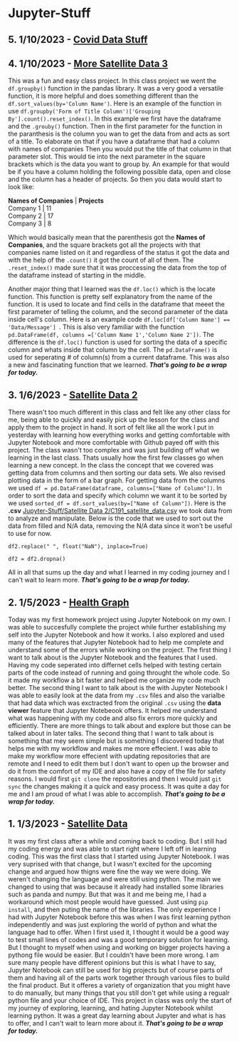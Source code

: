 # Jupyter-Stuff
## 5. 1/10/2023 - [Covid Data Stuff](https://github.com/zCranking/Jupyter-Stuff/tree/main/Covid%20Data%20Stuff)


## 4. 1/10/2023 - [More Satellite Data 3](https://github.com/zCranking/Jupyter-Stuff/tree/main/More%20Satellite%20Data%203)
This was a fun and easy class project. In this class project we went the ```df.groupby()``` function in the pandas library. It was a very good a versatile function, it is more helpful and does something different than the ```df.sort_values(by='Column Name')```. Here is an example of the function in use ```df.groupby('Form of Title Column')['Grouping By'].count().reset_index()```. In this example we first have the dataframe and the ```.grouby()``` function. Then in the first parameter for the function in the paranthesis is the column you wan to get the data from and acts as sort of a title. To elaborate on that if you have a dataframe that had a column with names of companies Then you would put the title of that column in that parameter slot. This would tie into the next parameter in the square brackets which is the data you want to group by. An example for that would be if you have a column holding the following possible data, open and close and the column has a header of projects. So then you data would start to look like:  
  
**Names of Companies** | **Projects**  
Company 1 | 11  
Company 2 | 17  
Company 3 | 8  

Which would basically mean that the parenthesis got the **Names of Companies**, and the square brackets got all the projects with that companies name listed on it and regardless of the status it got the data and with the help of the ```.count()``` it got the count of all of them. The ```.reset_index()``` made sure that it was proccessing the data from the top of the dataframe instead of starting in the middle.  

Another major thing that I learned was the ```df.loc()``` which is the locate function. This function is pretty self explanatory from the name of the function. It is used to locate and find cells in the dataframe that meeet the first parameter of telling the column, and the second parameter of the data inside cell's column. Here is an example code ```df.loc[df['Column Name'] == 'Data/Message'] ```. This is also very familiar with the function ```pd.DataFrame(df, columns =['Column Name 1','Column Name 2'])```. The difference is the ```df.loc()``` function is used for sorting the data of a specific column and whats inside that column by the cell. The ```pd.DataFrame()``` is used for seperating # of column(s) from a current dataframe. This was also a new and fascinating function that we learned. **_That's going to be a wrap for today._**

## 3. 1/6/2023 - [Satellite Data 2](https://github.com/zCranking/Jupyter-Stuff/tree/main/Satellite%20Data%202)
There wasn't too much different in this class and felt like any other class for me, being able to quickly and easily pick up the lesson for the class and apply them to the project in hand. It sort of felt like all the work I put in yesterday with learning how everything works and getting comfortable with Jupyter Notebook and more comfortable with Github payed off with this project. The class wasn't too complex and was just building off what we learning in the last class. Thats usually how the first few classes go when learning a new concept. In the class the concept that we covered was getting data from columns and then sorting our data sets. We also revised plotting data in the form of a bar graph. For getting data from the columns we used ```df = pd.DataFrame(dataframe, columns=["Name of Column"])```. In order to sort the data and specify which column we want it to be sorted by we used ```sorted_df = df.sort_values(by=["Name of Column"])```. Here is the **.csv** [Jupyter-Stuff/Satellite Data 2/C191_satellite_data.csv](https://github.com/zCranking/Jupyter-Stuff/blob/main/Satellite%20Data%202/C191_satellite_data.csv) we took data from to analyze and manipulate. Below is the code that we used to sort out the data from filled and N/A data, removing the N/A data since it won't be useful to use for now.
```
df2.replace(" ", float("NaN"), inplace=True)

df2 = df2.dropna()
```
All in all that sums up the day and what I learned in my coding journey and I can't wait to learn more. **_That's going to be a wrap for today._**

## 2. 1/5/2023 - [Health Graph](https://github.com/zCranking/Jupyter-Stuff/tree/main/Health%20Graph)
Today was my first homework project using Jupyter Notebook on my own. I was able to succesfully complete the project while further establishing my self into the Jupyter Notebook and how it works. I also explored and used many of the features that Jupyter Notebook had to help me complete and understand some of the errors while working on the project. The first thing I want to talk about is the Jupyter Notebook and the features that I used. Having my code seperated into differnet cells helped with testing certain parts of the code instead of running and going throught the whole code. So it made my workflow a bit faster and helped me organize my code much better. The second thing I want to talk about is the with Jupyter Notebook I was able to easily look at the data from my ```.csv``` files and also the varialbe that had data which was exctracted from the original ```.csv``` using the **data viewer** feature that Jupyter Notebeook offers. It helped me understand what was happening with my code and also fix errors more quickly and efficiently. There are more things to talk about and explore but those can be talked about in later talks. The second thing that I want to talk about is something that mey seem simple but is something I discovered today that helps me with my workflow and makes me more effecient. I was able to make my workflow more effecient with updating repositories that are remote and I need to edit them but I don't want to open up the browser and do it from the comfort of my IDE and also have a copy of the file for safety reasons. I would first ```git clone``` the repositories and then I would just ```git sync``` the changes making it a quick and easy process. It was quite a day for me and I am proud of what I was able to accomplish. **_That's going to be a wrap for today._**

## 1. 1/3/2023 - [Satellite Data](https://github.com/zCranking/Jupyter-Stuff/tree/main/Satellite%20Data)
It was my first class after a while and coming back to coding. But I still had my coding energy and was able to start right where I left off in learning coding. This was the first class that I started using Jupyter Notebook. I was very suprised with that change, but I wasn't excited for the upcoming change and argued how thigns were fine the way we were doing. We weren't changing the language and were still using python. The main we changed to using that was because it already had installed some libraries such as panda and numpy. But that was it and me being me, I had a workaround which most people would have guessed. Just using ```pip install```, and then puting the name of the libraries. The only experience I had with Jupyter Notebook before this was when I was first learning python independently and was just exploring the world of python and what the language had to offer. When I first used it, I thought it would be a good way to test small lines of codes and was a good temporary solution for learning. But I thought to myself when using and working on bigger projects having a pythong file would be easier. But I couldn't have been more wrong. I am sure many people have different opinions but this is what I have to say, Jupyter Notebook can still be used for big projects but of course parts of them and having all of the parts work together through various files to build the final product. But it offeres a variety of organization that you might have to do manually, but many things that you still don't get while using a regualr python file and your choice of IDE. This project in class was only the start of my journey of exploring, learning, and hating Jupyter Notebook whilst learning python. It was a great day learning about Jupyter and what is has to offer, and I can't wait to learn more about it. **_That's going to be a wrap for today._**

